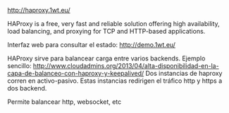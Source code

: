 http://haproxy.1wt.eu/

HAProxy is a free, very fast and reliable solution offering high availability, load balancing, and proxying for TCP and HTTP-based applications.

Interfaz web para consultar el estado: http://demo.1wt.eu/

HAProxy sirve para balancear carga entre varios backends.
Ejemplo sencillo: http://www.cloudadmins.org/2013/04/alta-disponibilidad-en-la-capa-de-balanceo-con-haproxy-y-keepalived/
Dos instancias de haproxy corren en activo-pasivo. Estas instancias redirigen el tráfico http y https a dos backend.

Permite balancear http, websocket, etc
